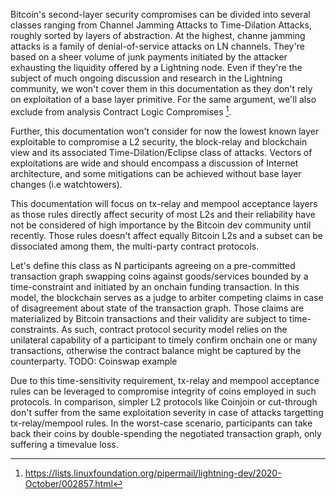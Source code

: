 Bitcoin's second-layer security compromises can be divided into several classes ranging from Channel Jamming Attacks to Time-Dilation Attacks, roughly sorted by layers of abstraction. At the highest, channe
jamming attacks is a family of denial-of-service attacks on LN channels. They're based on a sheer volume of junk payments initiated by the attacker exhausting the liquidity offered by a Lightning node. Even
if they're the subject of much ongoing discussion and research in the Lightning community, we won't cover them in this documentation as they don't rely on exploitation of a base layer primitive. For the same
argument, we'll also exclude from analysis Contract Logic Compromises [^1].

Further, this documentation won't consider for now the lowest known layer exploitable to compromise a L2 security, the block-relay and blockchain view and its associated Time-Dilation/Eclipse class of attacks. Vectors of exploitations are wide and should encompass a discussion of Internet architecture, and some mitigations can be achieved without base layer changes (i.e watchtowers).

This documentation will focus on tx-relay and mempool acceptance layers as those rules directly affect security of most L2s and their reliability have not be considered of high importance by the Bitcoin dev community until recently. Those rules doesn't affect equally Bitcoin L2s and a subset can be dissociated among them, the multi-party contract protocols.

Let's define this class as N participants agreeing on a pre-committed transaction graph swapping coins against goods/services bounded by a time-constraint and initiated by an onchain funding transaction. In this model, the blockchain serves as a judge to arbiter competing claims in case of disagreement about state of the transaction graph. Those claims are materialized by Bitcoin transactions and their validity are subject to time-constraints. As such, contract protocol security model relies on the unilateral capability of a participant to timely confirm onchain one or many transactions, otherwise the contract balance might be captured by the counterparty. TODO: Coinswap example

Due to this time-sensitivity requirement, tx-relay and mempool acceptance rules can be leveraged to compromise integrity of coins employed in such protocols. In comparison, simpler L2 protocols like 
Coinjoin or cut-through don't suffer from the same exploitation severity in case of attacks targetting tx-relay/mempool rules. In the worst-case scenario, participants can take back their coins by
double-spending the negotiated transaction graph, only suffering a timevalue loss.

[^1]: https://lists.linuxfoundation.org/pipermail/lightning-dev/2020-October/002857.html
